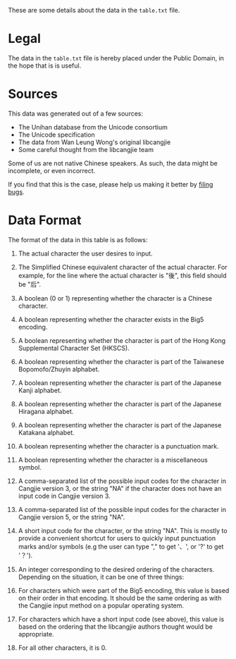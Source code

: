 These are some details about the data in the ``table.txt`` file.

Legal
=====

The data in the ``table.txt`` file is hereby placed under the Public
Domain, in the hope that is is useful.

Sources
=======

This data was generated out of a few sources:

* The Unihan database from the Unicode consortium
* The Unicode specification
* The data from Wan Leung Wong's original libcangjie
* Some careful thought from the libcangjie team

Some of us are not native Chinese speakers. As such, the data might be
incomplete, or even incorrect.

If you find that this is the case, please help us making it better by
[filing bugs](https://github.com/Cangjians/libcangjie/issues).

Data Format
===========

The format of the data in this table is as follows:

1. The actual character the user desires to input.

2. The Simplified Chinese equivalent character of the actual 
   character. For example, for the line where the actual
   character is "後", this field should be "后".

3. A boolean (0 or 1) representing whether the character is a
   Chinese character.

4. A boolean representing whether the character exists in the
   Big5 encoding.

5. A boolean representing whether the character is part of the
   Hong Kong Supplemental Character Set (HKSCS).

6. A boolean representing whether the character is part of the
   Taiwanese Bopomofo/Zhuyin alphabet.

7. A boolean representing whether the character is part of the
   Japanese Kanji alphabet.

8. A boolean representing whether the character is part of the
   Japanese Hiragana alphabet.

9. A boolean representing whether the character is part of the
   Japanese Katakana alphabet.

10. A boolean representing whether the character is a punctuation mark.

11. A boolean representing whether the character is a
    miscellaneous symbol.

12. A comma-separated list of the possible input codes for the
    character in Cangjie version 3, or the string "NA" if the character
    does not have an input code in Cangjie version 3.

13. A comma-separated list of the possible input codes for the
    character in Cangjie version 5, or the string "NA".

14. A short input code for the character, or the string "NA". This is
    mostly to provide a convenient shortcut for users to quickly
    input punctuation marks and/or symbols (e.g the user can type
    "," to get '、', or '?' to get '？').

15. An integer corresponding to the desired ordering of the characters.
    Depending on the situation, it can be one of three things:
  1. For characters which were part of the Big5 encoding, this value is
     based on their order in that encoding. It should be the same
     ordering as with the Cangjie input method on a popular operating
     system.
  2. For characters which have a short input code (see above), this
     value is based on the ordering that the libcangjie authors thought
     would be appropriate.
  3. For all other characters, it is 0.
